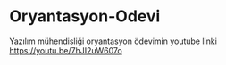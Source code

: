 # Oryantasyon-Odevi
Yazılım mühendisliği oryantasyon ödevimin youtube linki
https://youtu.be/7hJI2uW607o
